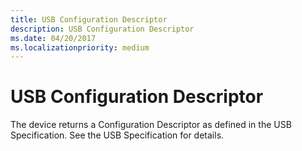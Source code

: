 ```yaml
---
title: USB Configuration Descriptor
description: USB Configuration Descriptor
ms.date: 04/20/2017
ms.localizationpriority: medium
---
```


# USB Configuration Descriptor





The device returns a Configuration Descriptor as defined in the USB Specification. See the USB Specification for details.

 

 





